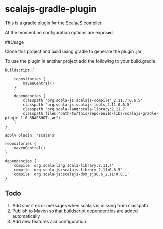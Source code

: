 scalajs-gradle-plugin
=====================

This is a gradle plugin for the ScalaJS compiler.

At the moment no configuration options are exposed.

##Usage

Clone this project and build using gradle to generate the plugin .jar

To use the plugin in another project add the following to your build.gradle

    buildscript {
    
        repositories {
            mavenCentral()
        }
    
        dependencies {
            classpath 'org.scala-js:scalajs-compiler_2.11.7:0.6.5'
            classpath "org.scala-js:scalajs-tools_2.11:0.6.5"
            classpath 'org.scala-lang:scala-library:2.11.7'
            classpath files("path/to/this/repo/build/libs/scalajs-gradle-plugin-1.0-SNAPSHOT.jar")
        }
    }
    
    apply plugin: 'scalajs'
    
    repositories {
        mavenCentral()
    }
    
    dependencies {
        compile 'org.scala-lang:scala-library:2.11.7'
        compile 'org.scala-js:scalajs-library_2.11:0.6.5'
        compile 'org.scala-js:scalajs-dom_sjs0.6_2.11:0.8.1'
    }

## Todo

1. Add smart error messages when scalajs is missing from classpath
2. Publish to Maven so that buildscript dependencies are added automatically
3. Add new features and configuration